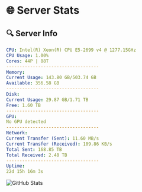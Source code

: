# 🌐 Server Stats
## 🔍 Server Info
```yaml
CPU: Intel(R) Xeon(R) CPU E5-2699 v4 @ 1277.15GHz
CPU Usage: 1.00%
Cores: 44P | 88T
-----------------------------------
Memory:
Current Usage: 143.80 GB/503.74 GB
Available: 356.58 GB
-----------------------------------
Disk:
Current Usage: 29.87 GB/1.71 TB
Free: 1.60 TB
-----------------------------------
GPU:
No GPU detected
-----------------------------------
Network:
Current Transfer (Sent): 11.60 MB/s
Current Transfer (Received): 109.86 KB/s
Total Sent: 168.85 TB
Total Received: 2.48 TB
-----------------------------------
Uptime:
22d 15h 16m 3s
```
![GitHub Stats](https://img.shields.io/badge/Updated-2025-03-02_13:59:21-blue)